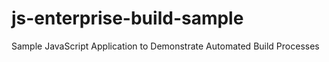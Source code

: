 # js-enterprise-build-sample
Sample JavaScript Application to Demonstrate Automated Build Processes
